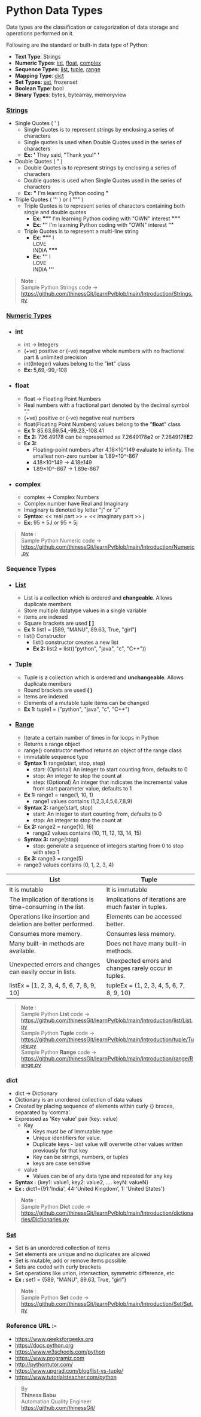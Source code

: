 # Python Data Types

Data types are the classification or categorization of data storage and operations performed on it.

Following are the standard or built-in data type of Python:
* **Text Type**:	Strings
* **Numeric Types**:	[int](#int), [float](#float), [complex](#complex)  
* **Sequence Types**:	[list](#List), [tuple](#Tuple), [range](#Range)
* **Mapping Type**:	[dict](#dict)
* **Set Types**:	[set](#Set), frozenset
* **Boolean Type**:	bool
* **Binary Types**:	bytes, bytearray, memoryview

### [Strings](https://github.com/thinessGit/learnPy/blob/main/Introduction/Strings.py)
* Single Quotes ( ' )
  * Single Quotes is to represent strings by enclosing a series of characters
  * Single quotes is used when Double Quotes used in the series of characters
  * **Ex:** **'** They said, "Thank you!" **'**
* Double Quotes ( " )
  * Double Quotes is to represent strings by enclosing a series of characters
  * Double quotes is used when Single Quotes used in the series of characters
  * **Ex:**  **"** I'm learning Python coding **"**    
* Triple Quotes ( ''' ) or ( """ )
  * Triple Quotes is to represent series of characters containing both single and double quotes
    * **Ex:**  **"""** I'm learning Python coding with "OWN" interest **"""**
    * **Ex:**  **'''** I'm learning Python coding with "OWN" interest **'''**  
  * Triple Quotes is to represent a multi-line string
    * **Ex:**  **"""** I <br/> LOVE<br/>  INDIA **"""**
    * **Ex:**  **'''** I <br/> LOVE<br/>  INDIA **'''**
  
>**Note** :<br/> 
Sample Python Strings code -> https://github.com/thinessGit/learnPy/blob/main/Introduction/Strings.py

### [**Numeric Types**](https://github.com/thinessGit/learnPy/blob/main/Introduction/Numeric.py)
* ### int
  * int -> Integers
  * (+ve) positive or (-ve) negative whole numbers with no fractional part & unlimited precision
  * int(Integer) values belong to the "**int**" class
  * **Ex:** 5,69,-99,-108
* ### float
  * float -> Floating Point Numbers
  * Real numbers with a fractional part denoted by the decimal symbol "."
  * (+ve) positive or (-ve) negative real numbers
  * float(Floating Point Numbers) values belong to the "**float**" class
  * **Ex 1:** 85.63,69.54,-99.23,-108.41
  * **Ex 2:** 726.49178 can be represented as 7.2649178**e**2 or 7.2649178**E**2 
  * **Ex 3:** 
    * Floating-point numbers after 4.18×10^149 evaluate to infinity. The smallest non-zero number is 1.89×10^-867
    * 4.18×10^149 -> 4.18e149
    * 1.89×10^-867 -> 1.89e-867  
* ### complex
  * complex -> Complex Numbers
  * Complex number have Real and Imaginary
  * Imaginary is denoted by letter "j" or "J"
  * **Syntax:** << real part >> + << imaginary part >>  j
  * **Ex:** 95 + 5J or 95 + 5j

  
>**Note** :<br/> 
Sample Python Numeric code -> https://github.com/thinessGit/learnPy/blob/main/Introduction/Numeric.py

### **Sequence Types**

* ### [**List**](https://github.com/thinessGit/learnPy/blob/main/Introduction/list/List.py)  
  * List is a collection which is ordered and **changeable**. Allows duplicate members
  * Store multiple datatype values in a single variable 
  * items are indexed
  * Square brackets are used **[ ]**
  * **Ex 1:** list1 = [589, "MANU", 89.63, True, "girl"]
  * list() Constructor
    * list() constructor creates a new list
    * **Ex 2:** list2 = list(("python", "java", "c", "C++"))
* ### [**Tuple**](https://github.com/thinessGit/learnPy/blob/main/Introduction/tuple/Tuple.py)   
  * Tuple is a collection which is ordered and **unchangeable**. Allows duplicate members
  * Round brackets are used **( )**
  * Items are indexed
  * Elements of a mutable tuple items can be changed
  * **Ex 1:** tuple1 = ("python", "java", "c", "C++")<br/> 
* ### [**Range**](https://github.com/thinessGit/learnPy/blob/main/Introduction/range/Range.py)
  * Iterate a certain number of times in for loops in Python
  * Returns a range object
  * range() constructor method returns an object of the range class
  * immutable sequence type
  * **Syntax 1:** range(start, stop, step)
    * start: (Optional) An integer to start counting from, defaults to 0
    * stop: An integer to stop the count at
    * step: (Optional) An integer that indicates the incremental value from start parameter value, defaults to 1
  * **Ex 1:** range1 = range(1, 10, 1)
    * range1 values contains (1,2,3,4,5,6,7,8,9)
  * **Syntax 2:** range(start, stop)
    * start: An integer to start counting from, defaults to 0
    * stop: An integer to stop the count at
  * **Ex 2:** range2 = range(10, 16)
    * range2 values contains (10, 11, 12, 13, 14, 15)
  * **Syntax 3:** range(stop)
    * stop: generate a sequence of integers starting from 0 to stop with step 1 
   * **Ex 3:** range3 = range(5)
    * range3 values contains (0, 1, 2, 3, 4)
  
|List|Tuple|
|---|---|
|It is mutable|It is immutable|
|The implication of iterations is time-consuming in the list.|Implications of iterations are much faster in tuples.|
|Operations like insertion and deletion are better performed.|Elements can be accessed better.|
|Consumes more memory.|Consumes less memory.|
|Many built-in methods are available.|Does not have many built-in methods.|
|Unexpected errors and changes can easily occur in lists.|Unexpected errors and changes rarely occur in tuples.|
|listEx = [1, 2, 3, 4, 5, 6, 7, 8, 9, 10]|tupleEx = (1, 2, 3, 4, 5, 6, 7, 8, 9, 10)|  

>**Note** :<br/> 
Sample Python **List** code -> https://github.com/thinessGit/learnPy/blob/main/Introduction/list/List.py<br/>
Sample Python **Tuple** code -> https://github.com/thinessGit/learnPy/blob/main/Introduction/tuple/Tuple.py<br/>
Sample Python **Range** code -> https://github.com/thinessGit/learnPy/blob/main/Introduction/range/Range.py<br/>

### **dict**
* dict -> Dictionary 
* Dictionary is an unordered collection of data values
* Created by placing sequence of elements within curly {} braces, separated by ‘comma’.
* Expressed as 'Key value' pair (key: value)
    * Key
        * Keys must be of immutable type
        * Unique identifiers for value.
        * Duplicate keys - last value will overwrite other values written previously for that key
        * Key can be strings, numbers, or tuples
        * keys are case sensitive
    * value
        * Values can be of any data type and repeated for any key  
* **Syntax :** {key1: value1, key2: value2, .... keyN: valueN}   
* **Ex :** dict1={91:'India', 44:'United Kingdom', 1: 'United States'}

>**Note** :<br/> 
Sample Python **Dict** code -> https://github.com/thinessGit/learnPy/blob/main/Introduction/dictionaries/Dictionaries.py<br/> 

### [**Set**](https://github.com/thinessGit/learnPy/blob/main/Introduction/Set/Set.py)
* Set is an unordered collection of items
* Set elements are unique and no duplicates are allowed
* Set is mutable, add or remove items possible
* Sets are coded with curly brackets
* Set operations like union, intersection, symmetric difference, etc
* **Ex :** set1 = {589, "MANU", 89.63, True, "girl"}

>**Note** :<br/> 
Sample Python **Set** code -> https://github.com/thinessGit/learnPy/blob/main/Introduction/Set/Set.py<br/> 

### Reference URL :-  
* https://www.geeksforgeeks.org
* https://docs.python.org
* https://www.w3schools.com/python
* https://www.programiz.com
* http://pythontutor.com/
* https://www.upgrad.com/blog/list-vs-tuple/
* https://www.tutorialsteacher.com/python

>By<br/> 
**Thiness Babu**<br/> 
Automation Quality Engineer<br/>
https://github.com/thinessGit/ <br/>
